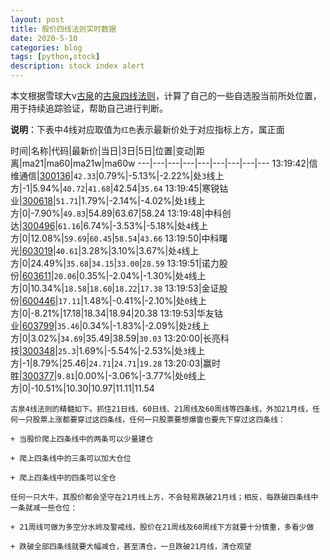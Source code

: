 ```yaml
---
layout: post
title: 股价四线法则实时数据
date: 2020-5-10
categories: blog
tags: [python,stock]
description: stock index alert
---
```



本文根据雪球大v[古泉](https://xueqiu.com/u/7148646888)的[古泉四线法则](https://xueqiu.com/7148646888/130498192)，计算了自己的一些自选股当前所处位置，用于持续追踪验证，帮助自己进行判断。

**说明**：下表中4线对应取值为`红色`表示最新价处于对应指标上方，属正面

时间|名称|代码|最新价|当日|3日|5日|位置|变动|距离|ma21|ma60|ma21w|ma60w
---|---|---|---|---|---|---|---|---
13:19:42|信维通信|[300136](https://xueqiu.com/S/SZ300136)|`42.33`|0.79%|-5.13%|-2.22%|处`3`线上方|-1|5.94%|`40.72`|`41.68`|42.54|`35.64`
13:19:45|寒锐钴业|[300618](https://xueqiu.com/S/SZ300618)|`51.71`|1.79%|-2.14%|-4.02%|处`1`线上方|0|-7.90%|`49.83`|54.89|63.67|58.24
13:19:48|中科创达|[300496](https://xueqiu.com/S/SZ300496)|`61.16`|6.74%|-3.53%|-5.18%|处`4`线上方|0|12.08%|`59.69`|`60.45`|`58.54`|`43.66`
13:19:50|中科曙光|[603019](https://xueqiu.com/S/SH603019)|`40.61`|3.28%|3.10%|3.67%|处`4`线上方|0|24.49%|`35.68`|`34.15`|`33.00`|`28.59`
13:19:51|诺力股份|[603611](https://xueqiu.com/S/SH603611)|`20.06`|0.35%|-2.04%|-1.30%|处`4`线上方|0|10.34%|`18.58`|`18.60`|`18.22`|`17.38`
13:19:53|金证股份|[600446](https://xueqiu.com/S/SH600446)|`17.11`|1.48%|-0.41%|-2.10%|处`0`线上方|0|-8.21%|17.18|18.34|18.94|20.38
13:19:53|华友钴业|[603799](https://xueqiu.com/S/SH603799)|`35.46`|0.34%|-1.83%|-2.09%|处`2`线上方|0|3.02%|`34.69`|35.49|38.59|`30.03`
13:20:00|长亮科技|[300348](https://xueqiu.com/S/SZ300348)|`25.3`|1.69%|-5.54%|-2.53%|处`3`线上方|-1|8.79%|25.46|`24.71`|`24.71`|`19.28`
13:20:03|赢时胜|[300377](https://xueqiu.com/S/SZ300377)|`9.81`|0.00%|-3.06%|-3.77%|处`0`线上方|0|-10.51%|10.30|10.97|11.11|11.54

```
古泉4线法则的精髓如下。抓住21日线、60日线、21周线及60周线等四条线，外加21月线，任何一只股票上涨都要穿过这四条线，任何一只股票要想爆雷也要先下穿过这四条线：

+ 当股价爬上四条线中的两条可以少量建仓

+ 爬上四条线中的三条可以加大仓位

+ 爬上四条线中的四条可以全仓

任何一只大牛，其股价都会坚守在21月线上方，不会轻易跌破21月线；相反，每跌破四条线中一条就减一些仓位：

+ 21周线可做为多空分水岭及警戒线，股价在21周线及60周线下方就要十分慎重，多看少做

+ 跌破全部四条线就要大幅减仓，甚至清仓，一旦跌破21月线，清仓观望
```
